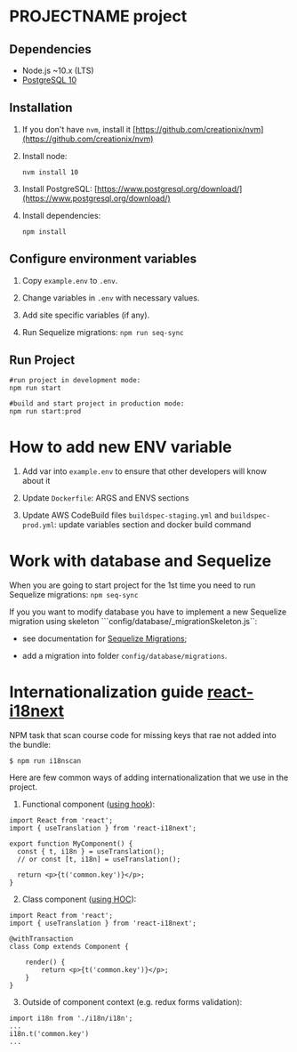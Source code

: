 # PROJECTNAME project

## Dependencies

  * Node.js ~10.x (LTS)
  * [PostgreSQL 10](https://www.postgresql.org/)

## Installation

1) If you don't have `nvm`, install it [https://github.com/creationix/nvm](https://github.com/creationix/nvm)
2) Install node:

    ```
    nvm install 10
    ```
    
3) Install PostgreSQL: [https://www.postgresql.org/download/](https://www.postgresql.org/download/)

4) Install dependencies:

    ```
    npm install
    ```

## Configure environment variables

1) Copy ``` example.env ```  to  ``` .env ```.

2) Change variables in ``` .env ``` with necessary values.

3) Add site specific variables (if any).

4) Run Sequelize migrations: ```npm run seq-sync```

## Run Project

```
#run project in development mode:
npm run start

#build and start project in production mode:
npm run start:prod
```

# How to add new ENV variable

1) Add var into `example.env` to ensure that other developers will know about it

2) Update `Dockerfile`: ARGS and ENVS sections

3) Update AWS CodeBuild files `buildspec-staging.yml` and `buildspec-prod.yml`: update variables section and docker build command


# Work with database and Sequelize

When you are going to start project for the 1st time you need to run Sequelize migrations:
```npm seq-sync```

If you you want to modify database you have to implement a new Sequelize migration using skeleton ```config/database/_migrationSkeleton.js``:

- see documentation for [Sequelize Migrations](http://docs.sequelizejs.com/manual/migrations.html);
 
- add a migration into folder ```config/database/migrations```.

# Internationalization guide [react-i18next](https://react.i18next.com/)

NPM task that scan course code for missing keys that rae not added into the bundle:
```
$ npm run i18nscan
```

Here are few common ways of adding internationalization that we use in the project.

1) Functional component ([using hook](https://react.i18next.com/latest/usetranslation-hook)):
```
import React from 'react';
import { useTranslation } from 'react-i18next';

export function MyComponent() {
  const { t, i18n } = useTranslation();
  // or const [t, i18n] = useTranslation();
  
  return <p>{t('common.key')}</p>;
}
```

2) Class component ([using HOC](https://react.i18next.com/latest/withtranslation-hoc)):
```
import React from 'react';
import { useTranslation } from 'react-i18next';

@withTransaction
class Comp extends Component {

    render() {
        return <p>{t('common.key')}</p>;
    }
}
```

3) Outside of component context (e.g. redux forms validation):
```
import i18n from './i18n/i18n';
...
i18n.t('common.key')
...
```

